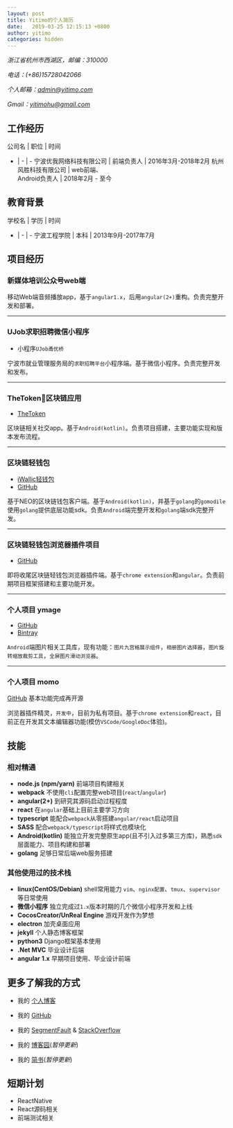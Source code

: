 ```yaml
---
layout: post
title: Yitimo的个人简历
date:   2019-03-25 12:15:13 +0800
author: yitimo
categories: hidden
---
```


<!-- # **Yitimo**的个人简历 -->

*浙江省杭州市西湖区，邮编：310000*

*电话：(+86)15728042066*

*个人邮箱：[admin@yitimo.com](mailto:admin@yitimo.com)*

*Gmail：[yitimohu@gmail.com](mailto:yitimohu@gmail.com)*

## 工作经历

 公司名 | 职位 | 时间 
 - | - | - 
 宁波优我网络科技有限公司 | 前端负责人 | 2016年3月-2018年2月 
 杭州风胜科技有限公司 | web前端、 <br /> Android负责人 | 2018年2月 - 至今

## 教育背景

 学校名 | 学历 | 时间
 - | - | -
 宁波工程学院 | 本科 | 2013年9月-2017年7月

## 项目经历

### 新媒体培训公众号web端

移动Web端音频播放app，基于``angular1.x``，后用``angular(2+)``重构。负责完整开发和部署。

---

### UJob求职招聘微信小程序

* 小程序``UJob甬优桥``

宁波市就业管理服务局的``求职招聘平台``小程序端。基于微信小程序。负责完整开发和发布。

---

### TheToken区块链应用

* [TheToken](https://invite.thetoken.xin/download/)

区块链相关社交app。基于``Android(kotlin)``。负责项目搭建，主要功能实现和版本发布流程。

---

### 区块链轻钱包

* [iWallic轻钱包](https://iwallic.com/)
* [GitHub](https://github.com/ext-studio/iwallic.android)

基于NEO的区块链钱包客户端。基于``Android(kotlin)``，并基于``golang``的``gomodile``使用``golang``提供底层功能sdk。负责``Android``端完整开发和``golang``端sdk完整开发。

---

### 区块链轻钱包浏览器插件项目

* [GitHub](https://github.com/ext-studio/neoline)

即将收尾区块链轻钱包浏览器插件端。基于``chrome extension``和``angular``。负责前期项目框架搭建和主要功能开发。

---

### **个人项目** ymage

* [GitHub](https://github.com/yitimo/ymage)
* [Bintray](https://bintray.com/yitimo/ymage/com.yitimo.ymage)

``Android``端图片相关工具库，现有功能：``图片九宫格展示组件``，``相册图片选择器``，``图片旋转缩放裁剪工具``，``全屏图片滑动浏览器``。

---

### **个人项目** momo

[GitHub](https://github.com/yitimo/momo) 基本功能完成再开源

浏览器插件精灵，``开发中``，目前为私有项目。基于``chrome extension``和``react``，目前正在开发其文本编辑器功能(模仿``VSCode/GoogleDoc``体验)。


## 技能

### 相对精通

* **node.js (npm/yarn)** 前端项目构建相关
* **webpack** 不使用``cli``配置完整web项目(``react``/``angular``)
* **angular(2+)** 到研究其源码启动过程程度
* **react** 在``angular``基础上目前主要学习方向
* **typescript** 能配合``webpack``从零搭建``angular/react``启动项目
* **SASS** 配合``webpack/typescript``将样式也模块化
* **Android(kotlin)** 能独立开发完整原生app(且不引入过多第三方库)，熟悉``sdk``层面能力、项目构建和部署
* **golang** 足够日常后端web服务搭建

### 其他使用过的技术栈

* **linux(CentOS/Debian)** shell常用能力 ``vim``、``nginx配置``、``tmux``、``supervisor``等日常使用
* **微信小程序** 独立完成过``1.x``版本时期的几个微信小程序开发和上线
* **CocosCreator/UnReal Engine** 游戏开发作为梦想
* **electron** 加壳桌面应用
* **jekyll** 个人静态博客框架
* **python3** Django框架基本使用
* **.Net MVC** 毕业设计后端
* **angular 1.x** 早期项目使用、毕业设计前端

## 更多了解我的方式

* 我的 [个人博客](https://blog.yitimo.com)

* 我的 [GitHub](https://github.com/yitimo)

* 我的 [SegmentFault](https://segmentfault.com/u/yitimo) & [StackOverflow](https://stackoverflow.com/users/7560698/yitim)

* 我的 [博客园](http://www.cnblogs.com/yitim/)(*暂停更新*)

* 我的 [简书](https://www.jianshu.com/u/0b9eef2456ec)(*暂停更新*)

## 短期计划

* ReactNative
* React源码相关
* 前端测试相关

